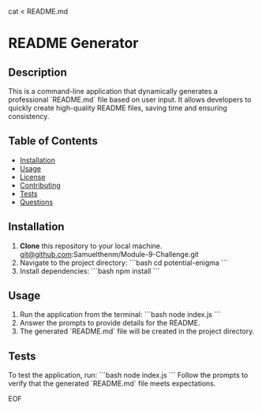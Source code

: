cat <<EOF > README.md
# README Generator

## Description
This is a command-line application that dynamically generates a professional \`README.md\` file based on user input. It allows developers to quickly create high-quality README files, saving time and ensuring consistency.

## Table of Contents
- [Installation](#installation)
- [Usage](#usage)
- [License](#license)
- [Contributing](#contributing)
- [Tests](#tests)
- [Questions](#questions)

## Installation
1. **Clone** this repository to your local machine.
git@github.com:Samuelthenm/Module-9-Challenge.git
2. Navigate to the project directory:
   \`\`\`bash
   cd potential-enigma
   \`\`\`
3. Install dependencies:
   \`\`\`bash
   npm install
   \`\`\`

## Usage
1. Run the application from the terminal:
   \`\`\`bash
   node index.js
   \`\`\`
2. Answer the prompts to provide details for the README.
3. The generated \`README.md\` file will be created in the project directory.

## Tests
To test the application, run:
\`\`\`bash
node index.js
\`\`\`
Follow the prompts to verify that the generated \`README.md\` file meets expectations.

EOF
